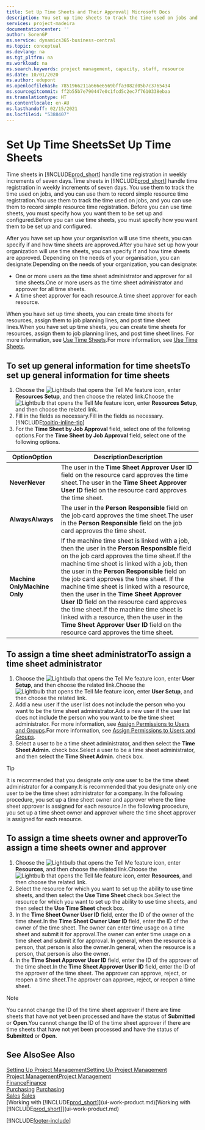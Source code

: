 ```yaml
---
title: Set Up Time Sheets and Their Approval| Microsoft Docs
description: You set up time sheets to track the time used on jobs and using resources, helping you with project management, staffing, and capacity
services: project-madeira
documentationcenter: ''
author: SorenGP
ms.service: dynamics365-business-central
ms.topic: conceptual
ms.devlang: na
ms.tgt_pltfrm: na
ms.workload: na
ms.search.keywords: project management, capacity, staff, resource
ms.date: 10/01/2020
ms.author: edupont
ms.openlocfilehash: 7851966211a666e6569bffa3082d05b7c3765434
ms.sourcegitcommit: ff2b55b7e790447e0c1fcd5c2ec7f7610338ebaa
ms.translationtype: HT
ms.contentlocale: en-AU
ms.lasthandoff: 02/15/2021
ms.locfileid: "5388407"
---
```

# <a name="set-up-time-sheets"></a><span data-ttu-id="4c52a-103">Set Up Time Sheets</span><span class="sxs-lookup"><span data-stu-id="4c52a-103">Set Up Time Sheets</span></span>
<span data-ttu-id="4c52a-104">Time sheets in [!INCLUDE[prod_short](includes/prod_short.md)] handle time registration in weekly increments of seven days.</span><span class="sxs-lookup"><span data-stu-id="4c52a-104">Time sheets in [!INCLUDE[prod_short](includes/prod_short.md)] handle time registration in weekly increments of seven days.</span></span> <span data-ttu-id="4c52a-105">You use them to track the time used on jobs, and you can use them to record simple resource time registration.</span><span class="sxs-lookup"><span data-stu-id="4c52a-105">You use them to track the time used on jobs, and you can use them to record simple resource time registration.</span></span> <span data-ttu-id="4c52a-106">Before you can use time sheets, you must specify how you want them to be set up and configured.</span><span class="sxs-lookup"><span data-stu-id="4c52a-106">Before you can use time sheets, you must specify how you want them to be set up and configured.</span></span>

<span data-ttu-id="4c52a-107">After you have set up how your organisation will use time sheets, you can specify if and how time sheets are approved.</span><span class="sxs-lookup"><span data-stu-id="4c52a-107">After you have set up how your organization will use time sheets, you can specify if and how time sheets are approved.</span></span> <span data-ttu-id="4c52a-108">Depending on the needs of your organisation, you can designate:</span><span class="sxs-lookup"><span data-stu-id="4c52a-108">Depending on the needs of your organization, you can designate:</span></span>

* <span data-ttu-id="4c52a-109">One or more users as the time sheet administrator and approver for all time sheets.</span><span class="sxs-lookup"><span data-stu-id="4c52a-109">One or more users as the time sheet administrator and approver for all time sheets.</span></span>
* <span data-ttu-id="4c52a-110">A time sheet approver for each resource.</span><span class="sxs-lookup"><span data-stu-id="4c52a-110">A time sheet approver for each resource.</span></span>

<span data-ttu-id="4c52a-111">When you have set up time sheets, you can create time sheets for resources, assign them to job planning lines, and post time sheet lines.</span><span class="sxs-lookup"><span data-stu-id="4c52a-111">When you have set up time sheets, you can create time sheets for resources, assign them to job planning lines, and post time sheet lines.</span></span> <span data-ttu-id="4c52a-112">For more information, see [Use Time Sheets](projects-how-use-time-sheets.md).</span><span class="sxs-lookup"><span data-stu-id="4c52a-112">For more information, see [Use Time Sheets](projects-how-use-time-sheets.md).</span></span>

## <a name="to-set-up-general-information-for-time-sheets"></a><span data-ttu-id="4c52a-113">To set up general information for time sheets</span><span class="sxs-lookup"><span data-stu-id="4c52a-113">To set up general information for time sheets</span></span>
1. <span data-ttu-id="4c52a-114">Choose the ![Lightbulb that opens the Tell Me feature](media/ui-search/search_small.png "Tell me what you want to do") icon, enter **Resources Setup**, and then choose the related link.</span><span class="sxs-lookup"><span data-stu-id="4c52a-114">Choose the ![Lightbulb that opens the Tell Me feature](media/ui-search/search_small.png "Tell me what you want to do") icon, enter **Resources Setup**, and then choose the related link.</span></span>  
2. <span data-ttu-id="4c52a-115">Fill in the fields as necessary.</span><span class="sxs-lookup"><span data-stu-id="4c52a-115">Fill in the fields as necessary.</span></span> [!INCLUDE[tooltip-inline-tip](includes/tooltip-inline-tip_md.md)]
3. <span data-ttu-id="4c52a-116">For the **Time Sheet by Job Approval** field, select one of the following options.</span><span class="sxs-lookup"><span data-stu-id="4c52a-116">For the **Time Sheet by Job Approval** field, select one of the following options.</span></span>

| <span data-ttu-id="4c52a-117">Option</span><span class="sxs-lookup"><span data-stu-id="4c52a-117">Option</span></span> | <span data-ttu-id="4c52a-118">Description</span><span class="sxs-lookup"><span data-stu-id="4c52a-118">Description</span></span> |
| --- | --- |
| <span data-ttu-id="4c52a-119">**Never**</span><span class="sxs-lookup"><span data-stu-id="4c52a-119">**Never**</span></span> |<span data-ttu-id="4c52a-120">The user in the **Time Sheet Approver User ID** field on the resource card approves the time sheet.</span><span class="sxs-lookup"><span data-stu-id="4c52a-120">The user in the **Time Sheet Approver User ID** field on the resource card approves the time sheet.</span></span> |
| <span data-ttu-id="4c52a-121">**Always**</span><span class="sxs-lookup"><span data-stu-id="4c52a-121">**Always**</span></span> |<span data-ttu-id="4c52a-122">The user in the **Person Responsible** field on the job card approves the time sheet.</span><span class="sxs-lookup"><span data-stu-id="4c52a-122">The user in the **Person Responsible** field on the job card approves the time sheet.</span></span> |
| <span data-ttu-id="4c52a-123">**Machine Only**</span><span class="sxs-lookup"><span data-stu-id="4c52a-123">**Machine Only**</span></span> |<span data-ttu-id="4c52a-124">If the machine time sheet is linked with a job, then the user in the **Person Responsible** field on the job card approves the time sheet.</span><span class="sxs-lookup"><span data-stu-id="4c52a-124">If the machine time sheet is linked with a job, then the user in the **Person Responsible** field on the job card approves the time sheet.</span></span> <span data-ttu-id="4c52a-125">If the machine time sheet is linked with a resource, then the user in the **Time Sheet Approver User ID** field on the resource card approves the time sheet.</span><span class="sxs-lookup"><span data-stu-id="4c52a-125">If the machine time sheet is linked with a resource, then the user in the **Time Sheet Approver User ID** field on the resource card approves the time sheet.</span></span> |

## <a name="to-assign-a-time-sheet-administrator"></a><span data-ttu-id="4c52a-126">To assign a time sheet administrator</span><span class="sxs-lookup"><span data-stu-id="4c52a-126">To assign a time sheet administrator</span></span>
1. <span data-ttu-id="4c52a-127">Choose the ![Lightbulb that opens the Tell Me feature](media/ui-search/search_small.png "Tell me what you want to do") icon, enter **User Setup**, and then choose the related link.</span><span class="sxs-lookup"><span data-stu-id="4c52a-127">Choose the ![Lightbulb that opens the Tell Me feature](media/ui-search/search_small.png "Tell me what you want to do") icon, enter **User Setup**, and then choose the related link.</span></span>  
2. <span data-ttu-id="4c52a-128">Add a new user if the user list does not include the person who you want to be the time sheet administrator.</span><span class="sxs-lookup"><span data-stu-id="4c52a-128">Add a new user if the user list does not include the person who you want to be the time sheet administrator.</span></span> <span data-ttu-id="4c52a-129">For more information, see [Assign Permissions to Users and Groups](ui-define-granular-permissions.md).</span><span class="sxs-lookup"><span data-stu-id="4c52a-129">For more information, see [Assign Permissions to Users and Groups](ui-define-granular-permissions.md).</span></span>
3. <span data-ttu-id="4c52a-130">Select a user to be a time sheet administrator, and then select the **Time Sheet Admin.** check box.</span><span class="sxs-lookup"><span data-stu-id="4c52a-130">Select a user to be a time sheet administrator, and then select the **Time Sheet Admin.** check box.</span></span>  

> [!TIP]  
>   <span data-ttu-id="4c52a-131">It is recommended that you designate only one user to be the time sheet administrator for a company.</span><span class="sxs-lookup"><span data-stu-id="4c52a-131">It is recommended that you designate only one user to be the time sheet administrator for a company.</span></span> <span data-ttu-id="4c52a-132">In the following procedure, you set up a time sheet owner and approver where the time sheet approver is assigned for each resource.</span><span class="sxs-lookup"><span data-stu-id="4c52a-132">In the following procedure, you set up a time sheet owner and approver where the time sheet approver is assigned for each resource.</span></span>  

## <a name="to-assign-a-time-sheets-owner-and-approver"></a><span data-ttu-id="4c52a-133">To assign a time sheets owner and approver</span><span class="sxs-lookup"><span data-stu-id="4c52a-133">To assign a time sheets owner and approver</span></span>
1. <span data-ttu-id="4c52a-134">Choose the ![Lightbulb that opens the Tell Me feature](media/ui-search/search_small.png "Tell me what you want to do") icon, enter **Resources**, and then choose the related link.</span><span class="sxs-lookup"><span data-stu-id="4c52a-134">Choose the ![Lightbulb that opens the Tell Me feature](media/ui-search/search_small.png "Tell me what you want to do") icon, enter **Resources**, and then choose the related link.</span></span>
2. <span data-ttu-id="4c52a-135">Select the resource for which you want to set up the ability to use time sheets, and then select the **Use Time Sheet** check box.</span><span class="sxs-lookup"><span data-stu-id="4c52a-135">Select the resource for which you want to set up the ability to use time sheets, and then select the **Use Time Sheet** check box.</span></span>  
3. <span data-ttu-id="4c52a-136">In the **Time Sheet Owner User ID** field, enter the ID of the owner of the time sheet.</span><span class="sxs-lookup"><span data-stu-id="4c52a-136">In the **Time Sheet Owner User ID** field, enter the ID of the owner of the time sheet.</span></span> <span data-ttu-id="4c52a-137">The owner can enter time usage on a time sheet and submit it for approval.</span><span class="sxs-lookup"><span data-stu-id="4c52a-137">The owner can enter time usage on a time sheet and submit it for approval.</span></span> <span data-ttu-id="4c52a-138">In general, when the resource is a person, that person is also the owner.</span><span class="sxs-lookup"><span data-stu-id="4c52a-138">In general, when the resource is a person, that person is also the owner.</span></span>  
4. <span data-ttu-id="4c52a-139">In the **Time Sheet Approver User ID** field, enter the ID of the approver of the time sheet.</span><span class="sxs-lookup"><span data-stu-id="4c52a-139">In the **Time Sheet Approver User ID** field, enter the ID of the approver of the time sheet.</span></span> <span data-ttu-id="4c52a-140">The approver can approve, reject, or reopen a time sheet.</span><span class="sxs-lookup"><span data-stu-id="4c52a-140">The approver can approve, reject, or reopen a time sheet.</span></span>  

> [!NOTE]  
>   <span data-ttu-id="4c52a-141">You cannot change the ID of the time sheet approver if there are time sheets that have not yet been processed and have the status of **Submitted** or **Open**.</span><span class="sxs-lookup"><span data-stu-id="4c52a-141">You cannot change the ID of the time sheet approver if there are time sheets that have not yet been processed and have the status of **Submitted** or **Open**.</span></span>

## <a name="see-also"></a><span data-ttu-id="4c52a-142">See Also</span><span class="sxs-lookup"><span data-stu-id="4c52a-142">See Also</span></span>
[<span data-ttu-id="4c52a-143">Setting Up Project Management</span><span class="sxs-lookup"><span data-stu-id="4c52a-143">Setting Up Project Management</span></span>](projects-setup-projects.md)  
[<span data-ttu-id="4c52a-144">Project Management</span><span class="sxs-lookup"><span data-stu-id="4c52a-144">Project Management</span></span>](projects-manage-projects.md)  
[<span data-ttu-id="4c52a-145">Finance</span><span class="sxs-lookup"><span data-stu-id="4c52a-145">Finance</span></span>](finance.md)  
<span data-ttu-id="4c52a-146">[Purchasing](purchasing-manage-purchasing.md)       </span><span class="sxs-lookup"><span data-stu-id="4c52a-146">[Purchasing](purchasing-manage-purchasing.md)       </span></span>  
<span data-ttu-id="4c52a-147">[Sales](sales-manage-sales.md)    </span><span class="sxs-lookup"><span data-stu-id="4c52a-147">[Sales](sales-manage-sales.md)    </span></span>  
<span data-ttu-id="4c52a-148">[Working with [!INCLUDE[prod_short](includes/prod_short.md)]](ui-work-product.md)</span><span class="sxs-lookup"><span data-stu-id="4c52a-148">[Working with [!INCLUDE[prod_short](includes/prod_short.md)]](ui-work-product.md)</span></span>  


[!INCLUDE[footer-include](includes/footer-banner.md)]